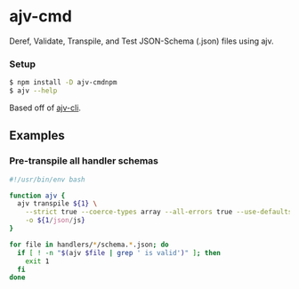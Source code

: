 # ajv-cmd

Deref, Validate, Transpile, and Test JSON-Schema (.json) files using ajv.

### Setup

```bash
$ npm install -D ajv-cmdnpm
$ ajv --help
```

Based off of [ajv-cli](https://ajv.js.org/packages/ajv-cli.html).

## Examples

### Pre-transpile all handler schemas

```bash
#!/usr/bin/env bash

function ajv {
  ajv transpile ${1} \
	--strict true --coerce-types array --all-errors true --use-defaults empty \
	-o ${1/json/js}
}

for file in handlers/*/schema.*.json; do
  if [ ! -n "$(ajv $file | grep ' is valid')" ]; then
	exit 1
  fi
done
```
